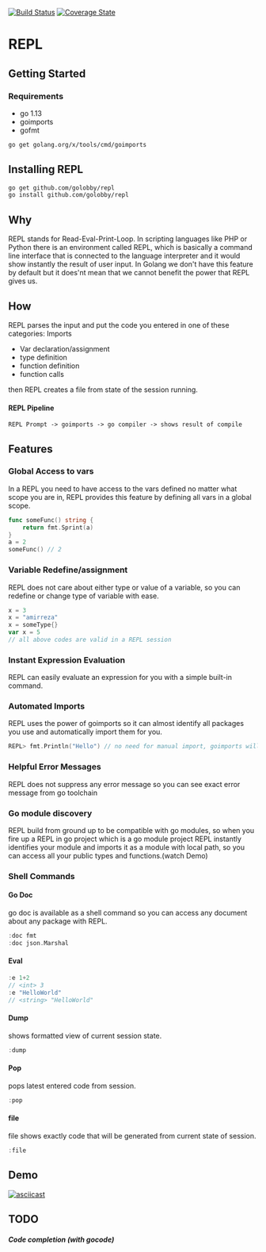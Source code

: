 [![Build Status](https://travis-ci.org/golobby/repl.png?branch=master)](https://travis-ci.org/golobby/repl)
[![Coverage State](https://coveralls.io/repos/github/golobby/repl/badge.png?branch=master)](https://coveralls.io/github/golobby/repl)
# REPL
## Getting Started

### Requirements
- go 1.13
- goimports
- gofmt
```bash
go get golang.org/x/tools/cmd/goimports
```

## Installing REPL
```bash
go get github.com/golobby/repl
go install github.com/golobby/repl
```
####
## Why
REPL stands for Read-Eval-Print-Loop. In scripting languages like PHP or Python there is an environment called REPL, which is 
basically a command line interface that is connected to the language interpreter and it would show instantly the result of 
user input. In Golang we don't have this feature by default but it does'nt mean that we cannot benefit the power that REPL gives
us.

## How
REPL parses the input and put the code you entered in one of these categories:
 Imports
- Var declaration/assignment
- type definition
- function definition
- function calls

then REPL creates a file from state of the session running.

#### REPL Pipeline
`REPL Prompt -> goimports -> go compiler -> shows result of compile`

## Features

### Global Access to vars
In a REPL you need to have access to the vars defined no matter what scope you are in, REPL provides this feature by
defining all vars in a global scope.
```go
func someFunc() string {
    return fmt.Sprint(a)
}
a = 2
someFunc() // 2
```

### Variable Redefine/assignment
REPL does not care about either type or value of a variable, so you can redefine or change type of variable with ease.
```go
x = 3
x = "amirreza"
x = someType{}
var x = 5
// all above codes are valid in a REPL session
```

### Instant Expression Evaluation
REPL can easily evaluate an expression for you with a simple built-in command.

### Automated Imports
REPL uses the power of goimports so it can almost identify all packages you use and automatically import them for you.
```go
REPL> fmt.Println("Hello") // no need for manual import, goimports will take care of that
```

### Helpful Error Messages
REPL does not suppress any error message so you can see exact error message from go toolchain

### Go module discovery
REPL build from ground up to be compatible with go modules, so when you fire up a REPL in go project which is a go module project
REPL instantly identifies your module and imports it as a module with local path, so you can access all your public 
types and functions.(watch Demo)

### Shell Commands

#### Go Doc
go doc is available as a shell command so you can access any document about any package with REPL.
```go
:doc fmt
:doc json.Marshal
```
#### Eval
```go
:e 1+2
// <int> 3
:e "HelloWorld"
// <string> "HelloWorld"
```
#### Dump
shows formatted view of current session state.
```go
:dump
```
#### Pop
pops latest entered code from session.
```go
:pop
```

#### file
file shows exactly code that will be generated from current state of session.
```go
:file
```
## Demo
[![asciicast](https://asciinema.org/a/273628.svg)](https://asciinema.org/a/273628)
## TODO
##### Code completion (with gocode)
